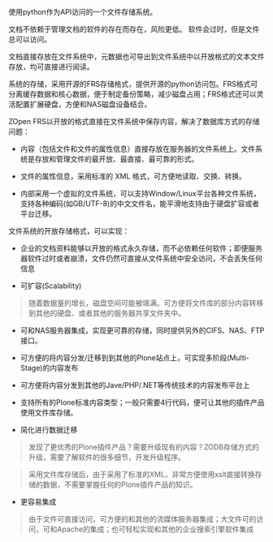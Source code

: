 使用python作为API访问的一个文件存储系统。

文档不依赖于管理文档的软件的存在而存在，风险更低。
软件会过时，但是文件总可以访问。

文档直接存放在文件系统中，元数据也可导出到文件系统中以开放格式的文本文件存放，均可直接进行阅读。

系统的存储，采用开源的FRS存储格式，提供开源的python访问包。FRS格式可分离缓存数据和核心数据，便于制定备份策略，减少磁盘占用；FRS格式还可以灵活配置扩展硬盘，方便和NAS磁盘设备结合。

ZOpen FRS以开放的格式直接在文件系统中保存内容，解决了数据库方式的存储问题：

- 内容（包括文件和文件的属性信息）直接存放在服务器的文件系统上。文件系统是存放和管理文件的最开放、最直接、最可靠的形式。

- 文件的属性信息，采用标准的 XML 格式，可方便地读取、交换、转换。

- 内部采用一个虚拟的文件系统，可以支持Window/Linux平台各种文件系统，支持各种编码(如GB/UTF-8)的中文文件名，能平滑地支持由于硬盘扩容或者平台迁移。

文件系统的开放存储格式，可以实现：

- 企业的文档资料能够以开放的格式永久存储，而不必依赖任何软件；即便服务器软件过时或者崩溃，文件仍然可直接从文件系统中安全访问，不会丢失任何信息

- 可扩容(Scalability)

> 随着数据量的增长，磁盘空间可能被填满。可方便将文件库的部分内容转移到其他的硬盘、或者其他的服务器共享文件夹中。

- 可和NAS服务器集成，实现更可靠的存储，同时提供另外的CIFS、NAS、FTP接口。

- 可方便的将内容分发/迁移到到其他的Plone站点上，可实现多阶段(Multi-Stage)的内容发布

- 可方便将内容分发到其他的Jave/PHP/.NET等传统技术的内容发布平台上

- 支持所有的Plone标准内容类型；一般只需要4行代码，便可让其他的插件产品使用文件库存储。

- 简化进行数据迁移

> 发现了更优秀的Plone插件产品？需要升级现有的内容？ZODB存储方式的升级，需要了解软件的很多细节，开发升级程序。

> 采用文件库存储后，由于采用了标准的XML，非常方便使用xslt直接转换存储的数据，不需要掌握任何的Plone插件产品的知识。

- 更容易集成

> 由于文件可直接访问，可方便的和其他的流媒体服务器集成；大文件可的访问，可和Apache的集成；也可轻松实现和其他的企业搜索引擎软件集成